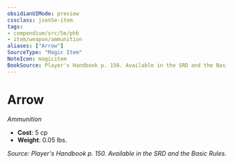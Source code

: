 ```yaml
---
obsidianUIMode: preview
cssclass: json5e-item
tags:
- compendium/src/5e/phb
- item/weapon/ammunition
aliases: ["Arrow"]
SourceType: "Magic Item"
NoteIcon: magicitem
BookSource: Player's Handbook p. 150. Available in the SRD and the Basic Rules.
---
```

# Arrow
*Ammunition*  

- **Cost**: 5 cp
- **Weight**: 0.05 lbs.

*Source: Player's Handbook p. 150. Available in the SRD and the Basic Rules.*